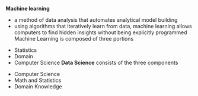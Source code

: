 **Machine learning**
- a method of data analysis that automates analytical model building
- using algorithms that iteratively learn from data, machine learning allows computers to find hidden insights without being explicitly programmed
Machine Learning is composed of three portions
* Statistics
* Domain
* Computer Science
**Data Science** consists of the three components
- Computer Science
- Math and Statistics
- Domain Knowledge